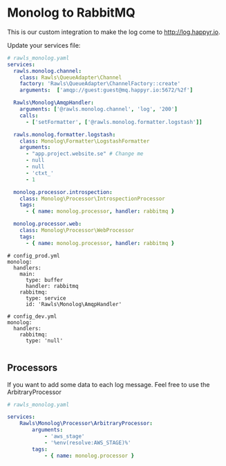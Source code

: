 # Monolog to RabbitMQ

This is our custom integration to make the log come to http://log.happyr.io.


Update your services file: 

```yaml
# rawls_monolog.yaml
services:
  rawls.monolog.channel:
    class: Rawls\QueueAdapter\Channel
    factory: 'Rawls\QueueAdapter\ChannelFactory::create'
    arguments:  ['amqp://guest:guest@mq.happyr.io:5672/%2f']

  Rawls\Monolog\AmqpHandler:
    arguments: ['@rawls.monolog.channel', 'log', '200']
    calls:
      - ['setFormatter', ['@rawls.monolog.formatter.logstash']]

  rawls.monolog.formatter.logstash:
    class: Monolog\Formatter\LogstashFormatter
    arguments:
      - "app.project.website.se" # Change me
      - null
      - null
      - 'ctxt_'
      - 1

  monolog.processor.introspection:
    class: Monolog\Processor\IntrospectionProcessor
    tags:
      - { name: monolog.processor, handler: rabbitmq }

  monolog.processor.web:
    class: Monolog\Processor\WebProcessor
    tags:
      - { name: monolog.processor, handler: rabbitmq }
```


```
# config_prod.yml
monolog:
  handlers:
    main:
      type: buffer
      handler: rabbitmq
    rabbitmq:
      type: service
      id: 'Rawls\Monolog\AmqpHandler'
```

```
# config_dev.yml
monolog:
  handlers:
    rabbitmq:
      type: 'null'
     
```

## Processors

If you want to add some data to each log message. Feel free to use the ArbitraryProcessor

```yaml
# rawls_monolog.yaml

services:
    Rawls\Monolog\Processor\ArbitraryProcessor:
        arguments: 
            - 'aws_stage'
            - '%env(resolve:AWS_STAGE)%'
        tags:
            - { name: monolog.processor }
```